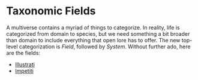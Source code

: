 # Taxonomic Fields

A multiverse contains a myriad of things to categorize. In reality, life is categorized from domain to species, but we need something a bit broader than domain to include everything that open lore has to offer. The new top-level categorization is *Field*, followed by *System*. Without further ado, here are the fields:

- [Illustrati](illustrati/introduction.md)
- [Impetiti](impetiti/introduction.md)